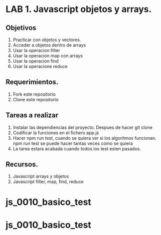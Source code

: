 # LAB 1. Javascript objetos y arrays.
## Objetivos
1. Practicar con objetos y vectores.
2. Acceder a objetos dentro de arrays
3. Usar la operacion filter
4. Usar la operacion map con arrays
5. Usar la operacion find
6. Usar la operacione reduce

## Requerimientos.
1. Fork este repositorio
2. Clone este repositorio

## Tareas a realizar
1. Instalar las dependiencias del proyecto. Despues de hacer git clone
2. Codificar la funciones en el fichero app.js
3. Hacer npm run test, cuando se quiera ver si los algoritmos funcionan. npm run test se puede hacer tantas veces como se quiera
4. La tarea estara acabada cuando todos los test esten pasados.

## Recursos.
1. Javascript arrays y objetos
2. Javascript filter, map, find, reduce





# js_0010_basico_test
# js_0010_basico_test

